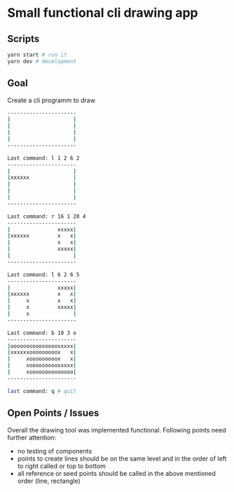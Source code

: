 # Small functional cli drawing app

## Scripts

```bash
yarn start # run it
yarn dev # development
```

## Goal

Create a cli programm to draw

```bash
----------------------
|                    |
|                    |
|                    |
|                    |
----------------------

Last command: l 1 2 6 2
----------------------
|                    |
|xxxxxx              |
|                    |
|                    |
|                    |
----------------------

Last command: r 16 1 20 4
----------------------
|               xxxxx|
|xxxxxx         x   x|
|               x   x|
|               xxxxx|
|                    |
----------------------

Last command: l 6 2 6 5
----------------------
|               xxxxx|
|xxxxxx         x   x|
|     x         x   x|
|     x         xxxxx|
|     x              |
----------------------

Last command: b 10 3 o
----------------------
|oooooooooooooooxxxxx|
|xxxxxxooooooooox   x|
|     xooooooooox   x|
|     xoooooooooxxxxx|
|     xoooooooooooooo|
----------------------

last command: q # quit
```

## Open Points / Issues

Overall the drawing tool was implemented functional.
Following points need further attention:

- no testing of components
- points to create lines should be on the same level and in the order of left to right called or top to bottom
- all reference or seed points should be called in the above mentioned order (line, rectangle)
